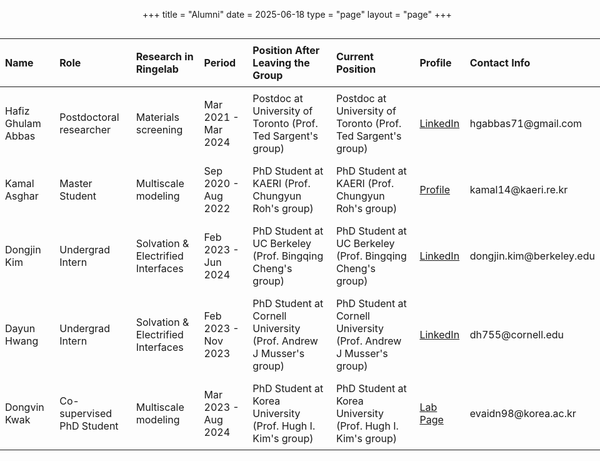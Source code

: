 +++
title = "Alumni"
date = 2025-06-18
type = "page"
layout = "page"
+++

<style>
.full-width-table-wrapper {
  width: 100vw;
  position: relative;
  left: 50%;
  right: 50%;
  margin-left: -50vw;
  margin-right: -50vw;
  overflow-x: auto;
}
.alumni-table {
  width: 100%;
  table-layout: auto;
}
.alumni-table th, .alumni-table td {
  padding: 8px;
  text-align: left;
}
</style>

<div class="full-width-table-wrapper">
  <table class="alumni-table">
    <thead>
      <tr>
        <th>Name</th>
        <th>Role</th>
        <th>Research in Ringelab</th>
        <th>Period</th>
        <th>Position After Leaving the Group</th>
        <th>Current Position</th>
        <th>Profile</th>
        <th>Contact Info</th>
      </tr>
    </thead>
    <tbody>
      <tr>
        <td>Hafiz Ghulam Abbas</td>
        <td>Postdoctoral researcher</td>
        <td>Materials screening</td>
        <td>Mar 2021 - Mar 2024</td>
        <td>Postdoc at University of Toronto (Prof. Ted Sargent's group)</td>
        <td>Postdoc at University of Toronto (Prof. Ted Sargent's group)</td>
        <td><a href="https://www.linkedin.com/in/hafiz-ghulam-abbas-29206790/">LinkedIn</a></td>
        <td>hgabbas71@gmail.com</td>
      </tr>
      <tr>
        <td>Kamal Asghar</td>
        <td>Master Student</td>
        <td>Multiscale modeling</td>
        <td>Sep 2020 - Aug 2022</td>
        <td>PhD Student at KAERI (Prof. Chungyun Roh's group)</td>
        <td>PhD Student at KAERI (Prof. Chungyun Roh's group)</td>
        <td><a href="https://kaeri.ust.ac.kr/post/kamal-asghar-%EC%B9%B4%EB%A7%90-%EC%95%84%EC%8A%A4%EA%B0%80%EB%A5%B4">Profile</a></td>
        <td>kamal14@kaeri.re.kr</td>
      </tr>
      <tr>
        <td>Dongjin Kim</td>
        <td>Undergrad Intern</td>
        <td>Solvation & Electrified Interfaces</td>
        <td>Feb 2023 - Jun 2024</td>
        <td>PhD Student at UC Berkeley (Prof. Bingqing Cheng's group)</td>
        <td>PhD Student at UC Berkeley (Prof. Bingqing Cheng's group)</td>
        <td><a href="https://www.linkedin.com/in/dongjin-kim-5aaa7330a/">LinkedIn</a></td>
        <td>dongjin.kim@berkeley.edu</td>
      </tr>
      <tr>
        <td>Dayun Hwang</td>
        <td>Undergrad Intern</td>
        <td>Solvation & Electrified Interfaces</td>
        <td>Feb 2023 - Nov 2023</td>
        <td>PhD Student at Cornell University (Prof. Andrew J Musser's group)</td>
        <td>PhD Student at Cornell University (Prof. Andrew J Musser's group)</td>
        <td><a href="https://www.linkedin.com/in/dayun-hwang-b84478211/">LinkedIn</a></td>
        <td>dh755@cornell.edu</td>
      </tr>
      <tr>
        <td>Dongvin Kwak</td>
        <td>Co-supervised PhD Student</td>
        <td>Multiscale modeling</td>
        <td>Mar 2023 - Aug 2024</td>
        <td>PhD Student at Korea University (Prof. Hugh I. Kim's group)</td>
        <td>PhD Student at Korea University (Prof. Hugh I. Kim's group)</td>
        <td><a href="https://www.hughkimlab.com/currentmembers">Lab Page</a></td>
        <td>evaidn98@korea.ac.kr</td>
      </tr>
    </tbody>
  </table>
</div>

